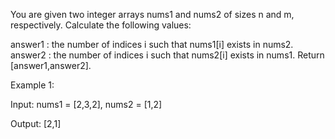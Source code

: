You are given two integer arrays nums1 and nums2 of sizes n and m, respectively. Calculate the following values:

answer1 : the number of indices i such that nums1[i] exists in nums2.
answer2 : the number of indices i such that nums2[i] exists in nums1.
Return [answer1,answer2].

 

Example 1:

Input: nums1 = [2,3,2], nums2 = [1,2]

Output: [2,1]

